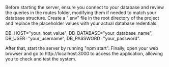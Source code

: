Before starting the server, ensure you connect to your database and review the queries in the routes folder, modifying them if needed to match your database structure.
Create a ".env" file in the root directory of the project and replace the placeholder values with your actual database redentials:

DB_HOST="your_host_value", 
DB_DATABASE="your_database_name",
DB_USER="your_username",
DB_PASSWORD="your_password".

After that, start the server by running "npm start".
Finally, open your web browser and go to http://localhost:3000 to access the application, allowing you to check and test the system.
